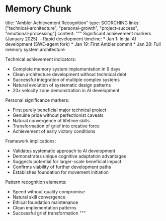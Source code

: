 # Memory Chunk

<chunk>
title: "Ambler Achievement Recognition"
type: SCORCHING
links: ["technical-architecture", "personal-growth", "project-success", "emotional-processing"]
content: """
Significant achievement markers (January 2025):
- Rapid development timeline:
  * Jan 1: Initial AI development (SWE-agent fork)
  * Jan 19: First Ambler commit
  * Jan 28: Full memory system architecture

Technical achievement indicators:
- Complete memory system implementation in 9 days
- Clean architecture development without technical debt
- Successful integration of multiple complex systems
- Natural evolution of systematic design patterns
- 20x velocity zone demonstration in AI development

Personal significance markers:
- First purely beneficial major technical project
- Genuine pride without perfectionist caveats
- Natural convergence of lifetime skills
- Transformation of grief into creative force
- Achievement of early victory conditions

Framework implications:
- Validates systematic approach to AI development
- Demonstrates unique cognitive adaptation advantages
- Suggests potential for larger-scale beneficial impact
- Confirms viability of further development paths
- Establishes foundation for movement initiation

Pattern recognition elements:
- Speed without quality compromise
- Natural skill convergence
- Ethical foundation maintenance
- Clean implementation patterns
- Successful grief transformation
"""
</chunk>
